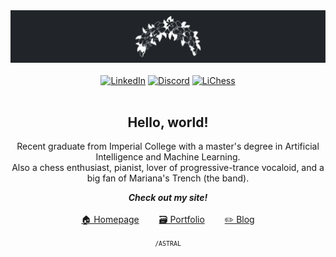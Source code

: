 <div align="center">
    <img src="img/flowers.svg" alt="flowers-uhr"><br /><br />
    <!-- BADGES @ shields.io -->
    <a href="https://www.linkedin.com/in/jiangfreddy/">
    <img src="https://img.shields.io/badge/LinkedIn-@jiangfreddy-1c7ed6?style=for-the-badge&logo=linkedin&logoColor=white" alt="LinkedIn"></a>
    <a href="https://discordapp.com/users/362278194851872770"><img src="https://img.shields.io/badge/Discord-@afMirror-7048e8?style=for-the-badge&logo=discord&logoColor=white" alt="Discord"></a>
    <a href="https://lichess.org/@/afMirrorUR"><img src="https://img.shields.io/badge/LiChess-@afMirrorUR-74b816?style=for-the-badge&logo=lichess&logoColor=white" alt="LiChess"></a><br /><br />
    <!-- PROFILE -->
    <h2>Hello, world!</h2>
    <p>
        Recent graduate from Imperial College with a master's degree in Artificial Intelligence and Machine Learning.
        <br />
        Also a chess enthusiast, pianist, lover of progressive-trance vocaloid,
        and a big fan of Mariana's Trench (the band).
    </p>
    <!-- LINKS -->
    <p>
        <b><i>Check out my site!</i></b><br /><br />
        <a href="https://j-freddy.github.io/">🏠 Homepage</a>&ensp;&ensp;&ensp;&ensp;
        <a href="https://j-freddy.github.io/portfolio">🗃️ Portfolio</a>&ensp;&ensp;&ensp;&ensp;
        <a href="https://j-freddy.github.io/blog">✏️ Blog</a>
    </p>
    <small>
        <!-- x RD x UR x ITEM -->
        <code>/ASTRAL</code>
    </small>
</div>
